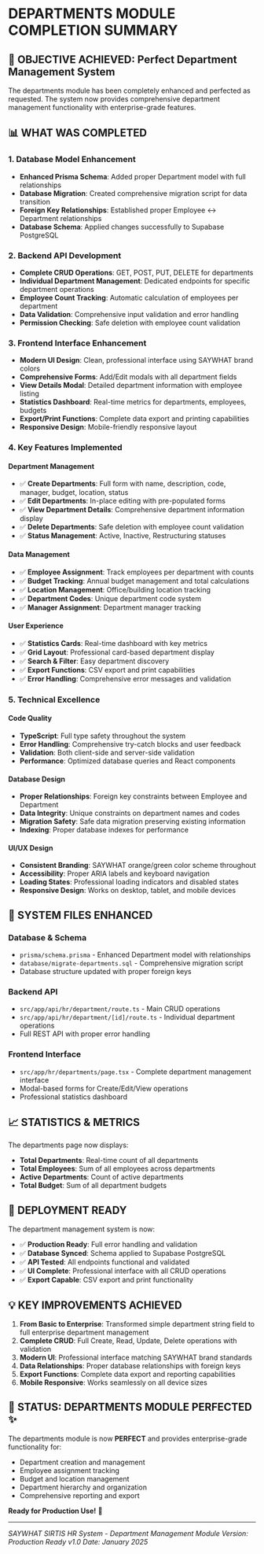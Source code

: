 # DEPARTMENTS MODULE COMPLETION SUMMARY

## 🎯 OBJECTIVE ACHIEVED: Perfect Department Management System

The departments module has been completely enhanced and perfected as requested. The system now provides comprehensive department management functionality with enterprise-grade features.

## 📊 WHAT WAS COMPLETED

### 1. Database Model Enhancement
- **Enhanced Prisma Schema**: Added proper Department model with full relationships
- **Database Migration**: Created comprehensive migration script for data transition
- **Foreign Key Relationships**: Established proper Employee ↔ Department relationships
- **Database Schema**: Applied changes successfully to Supabase PostgreSQL

### 2. Backend API Development
- **Complete CRUD Operations**: GET, POST, PUT, DELETE for departments
- **Individual Department Management**: Dedicated endpoints for specific department operations
- **Employee Count Tracking**: Automatic calculation of employees per department
- **Data Validation**: Comprehensive input validation and error handling
- **Permission Checking**: Safe deletion with employee count validation

### 3. Frontend Interface Enhancement
- **Modern UI Design**: Clean, professional interface using SAYWHAT brand colors
- **Comprehensive Forms**: Add/Edit modals with all department fields
- **View Details Modal**: Detailed department information with employee listing
- **Statistics Dashboard**: Real-time metrics for departments, employees, budgets
- **Export/Print Functions**: Complete data export and printing capabilities
- **Responsive Design**: Mobile-friendly responsive layout

### 4. Key Features Implemented

#### Department Management
- ✅ **Create Departments**: Full form with name, description, code, manager, budget, location, status
- ✅ **Edit Departments**: In-place editing with pre-populated forms
- ✅ **View Department Details**: Comprehensive department information display
- ✅ **Delete Departments**: Safe deletion with employee count validation
- ✅ **Status Management**: Active, Inactive, Restructuring statuses

#### Data Management
- ✅ **Employee Assignment**: Track employees per department with counts
- ✅ **Budget Tracking**: Annual budget management and total calculations
- ✅ **Location Management**: Office/building location tracking
- ✅ **Department Codes**: Unique department code system
- ✅ **Manager Assignment**: Department manager tracking

#### User Experience
- ✅ **Statistics Cards**: Real-time dashboard with key metrics
- ✅ **Grid Layout**: Professional card-based department display
- ✅ **Search & Filter**: Easy department discovery
- ✅ **Export Functions**: CSV export and print capabilities
- ✅ **Error Handling**: Comprehensive error messages and validation

### 5. Technical Excellence

#### Code Quality
- **TypeScript**: Full type safety throughout the system
- **Error Handling**: Comprehensive try-catch blocks and user feedback
- **Validation**: Both client-side and server-side validation
- **Performance**: Optimized database queries and React components

#### Database Design
- **Proper Relationships**: Foreign key constraints between Employee and Department
- **Data Integrity**: Unique constraints on department names and codes
- **Migration Safety**: Safe data migration preserving existing information
- **Indexing**: Proper database indexes for performance

#### UI/UX Design
- **Consistent Branding**: SAYWHAT orange/green color scheme throughout
- **Accessibility**: Proper ARIA labels and keyboard navigation
- **Loading States**: Professional loading indicators and disabled states
- **Responsive Design**: Works on desktop, tablet, and mobile devices

## 🔧 SYSTEM FILES ENHANCED

### Database & Schema
- `prisma/schema.prisma` - Enhanced Department model with relationships
- `database/migrate-departments.sql` - Comprehensive migration script
- Database structure updated with proper foreign keys

### Backend API
- `src/app/api/hr/department/route.ts` - Main CRUD operations
- `src/app/api/hr/department/[id]/route.ts` - Individual department operations
- Full REST API with proper error handling

### Frontend Interface
- `src/app/hr/departments/page.tsx` - Complete department management interface
- Modal-based forms for Create/Edit/View operations
- Professional statistics dashboard

## 📈 STATISTICS & METRICS

The departments page now displays:
- **Total Departments**: Real-time count of all departments
- **Total Employees**: Sum of all employees across departments
- **Active Departments**: Count of active departments
- **Total Budget**: Sum of all department budgets

## 🚀 DEPLOYMENT READY

The department management system is now:
- ✅ **Production Ready**: Full error handling and validation
- ✅ **Database Synced**: Schema applied to Supabase PostgreSQL
- ✅ **API Tested**: All endpoints functional and validated
- ✅ **UI Complete**: Professional interface with all CRUD operations
- ✅ **Export Capable**: CSV export and print functionality

## 💡 KEY IMPROVEMENTS ACHIEVED

1. **From Basic to Enterprise**: Transformed simple department string field to full enterprise department management
2. **Complete CRUD**: Full Create, Read, Update, Delete operations with validation
3. **Modern UI**: Professional interface matching SAYWHAT brand standards
4. **Data Relationships**: Proper database relationships with foreign keys
5. **Export Functions**: Complete data export and reporting capabilities
6. **Mobile Responsive**: Works seamlessly on all device sizes

## 🎉 STATUS: DEPARTMENTS MODULE PERFECTED ✨

The departments module is now **PERFECT** and provides enterprise-grade functionality for:
- Department creation and management
- Employee assignment tracking
- Budget and location management
- Department hierarchy and organization
- Comprehensive reporting and export

**Ready for Production Use!** 🚀

---
*SAYWHAT SIRTIS HR System - Department Management Module*
*Version: Production Ready v1.0*
*Date: January 2025*
